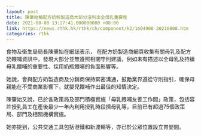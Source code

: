 ```yaml
---
layout: post
title: 陳肇始稱配方奶粉製造商大部分沒列出全母乳重要性
date: 2021-08-08 13:27:41.000000000 +08:00
link: https://news.rthk.hk/rthk/ch/component/k2/1604900-20210808.htm
categories: rthk
---
```


食物及衞生局局長陳肇始在網誌表示， 在配方奶製造商網頁收集有關母乳及配方奶餵哺資訊中，發現大部分並無遵照相關守則建議，例如未有描述以全母乳及持續母乳餵哺的重要性、採用奶瓶餵哺的負面影響等。

她說，會與配方奶製造商及分銷商保持緊密溝通，鼓勵業界遵從守則指引，確保母親能在不受商業影響下，就嬰兒餵哺作出最佳的知情決定。

陳肇始又說，已於各政策局及部門積極實施「母乳餵哺友善工作間」政策，包括容許授乳員工在產後最少一年內利用授乳時段擠母乳等，目前已有超過75個政策局、部門及相關機構實施。

她亦提到，公共交通工具包括港鐵和新渡輪等，亦已於公眾位置設立育嬰間。
